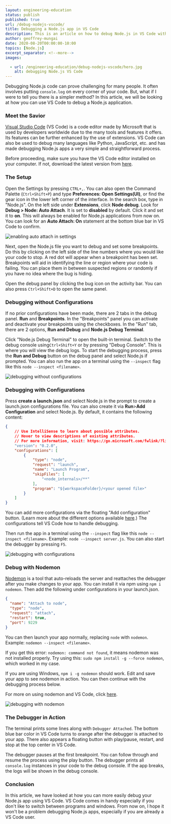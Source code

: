 ```yaml
---
layout: engineering-education
status: publish
published: true
url: /debug-nodejs-vscode/
title: Debugging a Node.js app in VS Code
description: This is an article on how to debug Node.js in VS Code with no configurations, with configurations, and using nodemon.
author: geoffrey-mungai
date: 2020-08-20T00:00:00-10:00
topics: [Node.js]
excerpt_separator: <!--more-->
images:

  - url: /engineering-education/debug-nodejs-vscode/hero.jpg
    alt: debugging Node.js VS Code
---
```

Debugging Node.js code can prove challenging for many people. It often involves putting `console.log` on every corner of your code. But, what if I were to tell you there is a simpler method? In this article, we will be looking at how you can use VS Code to debug a Node.js application.
<!--more-->
### Meet the Savior
[Visual Studio Code](https://code.visualstudio.com/) (VS Code) is a code editor made by Microsoft that is used by developers worldwide due to the many tools and features it offers. Its features can be further enhanced by the use of extensions. VS Code can also be used to debug many languages like Python, JavaScript, etc. and has made debugging Node.js apps a very simple and straightforward process.

Before proceeding, make sure you have the VS Code editor installed on your computer. If not, download the latest version from [here](https://code.visualstudio.com/download).

### The Setup
Open the Settings by pressing `CTRL+,`. You can also open the Command Palette (`Ctrl+Shift+P`) and type **Preferences: Open Settings(UI)**, or find the gear icon in the lower left corner of the interface.  In the search box, type in "Node.js". On the left side under **Extensions**, click **Node debug**. Look for **Debug > Node: Auto Attach**. It is set to **disabled** by default. Click it and set it to **on**. This will always be enabled for Node.js applications from now on. You can look for an **Auto Attach: On** statement at the bottom blue bar in VS Code to confirm.  

![enabling auto attach in settings](/engineering-education/debug-nodejs-vscode/settings.jpg)

Next, open the Node.js file you want to debug and set some breakpoints. Do this by clicking on the left side of the line numbers where you would like your code to stop. A red dot will appear when a breakpoint has been set. Breakpoints will aid in identifying the line or region where your code is failing. You can place them in between suspected regions or randomly if you have no idea where the bug is hiding.

Open the debug panel by clicking the bug icon on the activity bar. You can also press `Ctrl+Shift+D` to open the same panel.

### Debugging without Configurations
If no prior configurations have been made, there are 2 tabs in the debug panel. **Run** and **Breakpoints**. In the "Breakpoints" panel you can activate and deactivate your breakpoints using the checkboxes. In the "Run" tab,  there are 2 options, **Run and Debug** and **Node.js Debug Terminal**.

Click "Node.js Debug Terminal" to open the built-in terminal. Switch to the debug console using`Ctrl+Shift+Y` or by pressing "Debug Console". This is where you will view the debug logs. To start the debugging process, press the **Run and Debug** button on the debug panel and select Node.js if prompted. You can also run the app on a terminal using the `--inspect` flag like this  `node --inspect <filename>`.

![debugging without configurations](/engineering-education/debug-nodejs-vscode/no-configurations.jpg)

### Debugging with Configurations
Press **create a launch.json** and select Node.js in the prompt to create a launch.json configurations file. You can also create it via **Run**>**Add Configuration** and select Node.js. By default, it contains the following content:

```json
{
	// Use IntelliSense to learn about possible attributes.
	// Hover to view descriptions of existing attributes.
	// For more information, visit: https://go.microsoft.com/fwlink/?linkid=830387
	"version": "0.2.0",
	"configurations": [
		{
			"type": "node",
			"request": "launch",
			"name": "Launch Program",
			"skipFiles": [
				"<node_internals>/**"
			],
			"program": "${workspaceFolder}/<your opened file>"
		}
	]
}
```

You can add more configurations via the floating "Add configuration" button. (Learn more about the different options available [here](https://code.visualstudio.com/docs/nodejs/nodejs-debugging/#_launch-configurations-for-common-scenarios).) The configurations tell VS Code how to handle debugging.

Then run the app in a terminal using the `--inspect` flag like this  `node --inspect <filename>`.
Example: `node --inspect server.js`. You can also start the debugger by pressing `F5`.

![debugging with configurations](/engineering-education/debug-nodejs-vscode/configurations.jpg)

### Debug with Nodemon
[Nodemon](https://nodemon.io/) is a tool that auto-reloads the server and reattaches the debugger after you make changes to your app. You can install it via npm using `npm i nodemon`. Then add the following under configurations in your launch.json.

```json
{
  "name": "Attach to node",
  "type": "node",
  "request": "attach",
  "restart": true,
  "port": 9229
}
```
You can then launch your app normally, replacing `node` with `nodemon`. Example: `nodemon --inspect <filename>`.

If you get this error: `nodemon: command not found`, it means nodemon was not installed properly. Try using this: `sudo npm install -g --force nodemon`, which worked in my case.

If you are using Windows, `npm i -g nodemon` should work. Edit and save your app to see nodemon in action. You can then continue with the debugging process below.

For more on using nodemon and VS Code, click [here](https://code.visualstudio.com/docs/nodejs/nodejs-debugging/#_restarting-debug-sessions-automatically-when-source-is-edited).

![debugging with nodemon](/engineering-education/debug-nodejs-vscode/nodemon.jpg)

### The Debugger in Action
The terminal prints some lines along with `Debugger Attached`. The bottom blue bar color in VS Code turns to orange after the debugger is attached to your app. There also appears a floating button with play/pause, restart, and stop at the top center in VS Code.

The debugger pauses at the first breakpoint. You can follow through and resume the process using the play button. The debugger prints all `console.log` instances in your code to the debug console. If the app breaks, the logs will be shown in the debug console.

### Conclusion
In this article, we have looked at how you can more easily debug your Node.js app using VS Code. VS Code comes in handy especially if you don't like to switch between programs and windows. From now on, I hope it won't be a problem debugging Node.js apps, especially if you are already a VS Code user.
